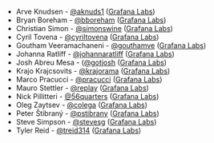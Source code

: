 * Arve Knudsen - [@aknuds1](https://github.com/aknuds1) ([Grafana Labs](https://grafana.com/))
* Bryan Boreham - [@bboreham](https://github.com/bboreham) ([Grafana Labs](https://grafana.com/))
* Christian Simon - [@simonswine](https://github.com/simonswine) ([Grafana Labs](https://grafana.com/))
* Cyril Tovena - [@cyriltovena](https://github.com/cyriltovena) ([Grafana Labs](https://grafana.com/))
* Goutham Veeramachaneni - [@gouthamve](https://github.com/gouthamve) ([Grafana Labs](https://grafana.com/))
* Johanna Ratliff - [@johannaratliff](https://github.com/johannaratliff) ([Grafana Labs](https://grafana.com/))
* Josh Abreu Mesa - ([@gotjosh](https://github.com/gotjosh) ([Grafana Labs](https://grafana.com/))
* Krajo Krajcsovits - [@krajorama](https://github.com/krajorama) ([Grafana Labs](https://grafana.com/))
* Marco Pracucci - [@pracucci](https://github.com/pracucci) ([Grafana Labs](https://grafana.com/))
* Mauro Stettler - [@replay](https://github.com/replay) ([Grafana Labs](https://grafana.com/))
* Nick Pillitteri - [@56quarters](https://github.com/56quarters) ([Grafana Labs](https://grafana.com/))
* Oleg Zaytsev - [@colega](https://github.com/colega) ([Grafana Labs](https://grafana.com/))
* Peter Štibraný - [@pstibrany](https://github.com/pstibrany) ([Grafana Labs](https://grafana.com/))
* Steve Simpson - [@stevesg](https://github.com/stevesg) ([Grafana Labs](https://grafana.com/))
* Tyler Reid - [@treid314](https://github.com/treid314) ([Grafana Labs](https://grafana.com/))